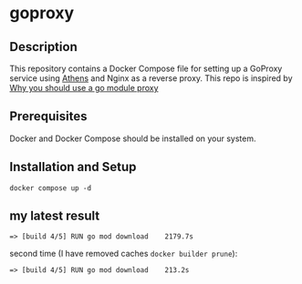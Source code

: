 # goproxy

## Description
This repository contains a Docker Compose file for setting up a GoProxy service using [Athens](https://github.com/gomods/athens) and Nginx as a reverse proxy.
This repo is inspired by [Why you should use a go module proxy](https://arslan.io/2019/08/02/why-you-should-use-a-go-module-proxy/)

## Prerequisites
Docker and Docker Compose should be installed on your system.

## Installation and Setup
```
docker compose up -d
```

## my latest result

```
=> [build 4/5] RUN go mod download    2179.7s
```

second time (I have removed caches `docker builder prune`):

```
=> [build 4/5] RUN go mod download    213.2s
```
